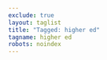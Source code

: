 ```yaml
---
exclude: true
layout: taglist
title: "Tagged: higher ed"
tagname: higher ed
robots: noindex
---
```

